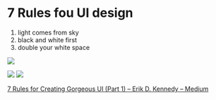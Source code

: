# 7 Rules fou UI design

1. light comes from sky
2. black and white first
3. double your white space

![](7%20Rules%20fou%20UI%20design/%E1%84%89%E1%85%B3%E1%84%8F%E1%85%B3%E1%84%85%E1%85%B5%E1%86%AB%E1%84%89%E1%85%A3%E1%86%BA%202018-10-02%20%E1%84%8B%E1%85%A9%E1%84%92%E1%85%AE%204.09.51.png)

![](7%20Rules%20fou%20UI%20design/%E1%84%89%E1%85%B3%E1%84%8F%E1%85%B3%E1%84%85%E1%85%B5%E1%86%AB%E1%84%89%E1%85%A3%E1%86%BA%202018-10-02%20%E1%84%8B%E1%85%A9%E1%84%92%E1%85%AE%204.10.41.png)
![](7%20Rules%20fou%20UI%20design/%E1%84%89%E1%85%B3%E1%84%8F%E1%85%B3%E1%84%85%E1%85%B5%E1%86%AB%E1%84%89%E1%85%A3%E1%86%BA%202018-10-02%20%E1%84%8B%E1%85%A9%E1%84%92%E1%85%AE%204.11.17.png)





[7 Rules for Creating Gorgeous UI (Part 1) – Erik D. Kennedy – Medium](https://medium.com/@erikdkennedy/7-rules-for-creating-gorgeous-ui-part-1-559d4e805cda)


